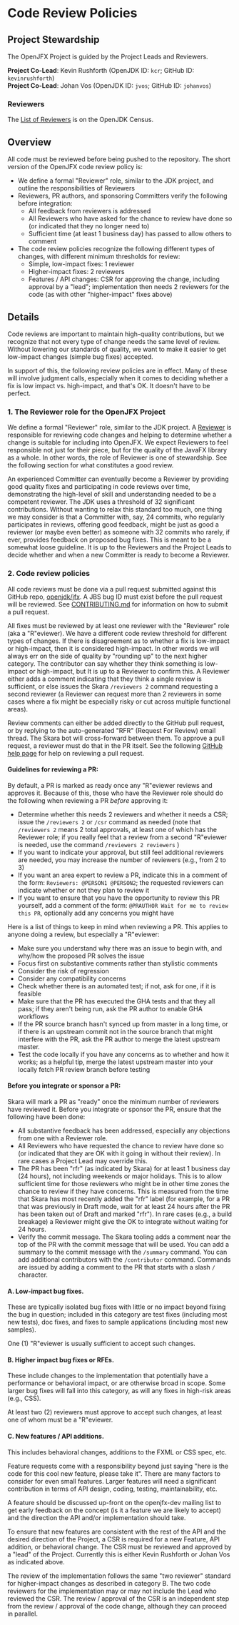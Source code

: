 Code Review Policies
====================

Project Stewardship
-------------------

The OpenJFX Project is guided by the Project Leads and Reviewers.

__Project Co-Lead__: Kevin Rushforth (OpenJDK ID: `kcr`; GitHub ID: `kevinrushforth`) <br>
__Project Co-Lead__: Johan Vos (OpenJDK ID: `jvos`; GitHub ID: `johanvos`)

### Reviewers

The [List of Reviewers](https://openjdk.org/census#openjfx) is on the OpenJDK Census.

Overview
--------

All code must be reviewed before being pushed to the repository. The short version of the OpenJFX code review policy is:

* We define a formal "Reviewer" role, similar to the JDK project, and outline the responsibilities of Reviewers
* Reviewers, PR authors, and sponsoring Committers verify the following before integration:
    * All feedback from reviewers is addressed
    * All Reviewers who have asked for the chance to review have done so (or indicated that they no longer need to)
    * Sufficient time (at least 1 business day) has passed to allow others to comment
* The code review policies recognize the following different types of changes, with different minimum thresholds for review:
    * Simple, low-impact fixes: 1 reviewer
    * Higher-impact fixes: 2 reviewers
    * Features / API changes: CSR for approving the change, including approval by a "lead"; implementation then needs 2 reviewers for the code (as with other "higher-impact" fixes above)

Details
-------

Code reviews are important to maintain high-quality contributions, but we recognize that not every type of change needs the same level of review. Without lowering our standards of quality, we want to make it easier to get low-impact changes (simple bug fixes) accepted.

In support of this, the following review policies are in effect. Many of these will involve judgment calls, especially when it comes to deciding whether a fix is low impact vs. high-impact, and that's OK. It doesn't have to be perfect.

### 1. The Reviewer role for the OpenJFX Project

We define a formal "Reviewer" role, similar to the JDK project. A [Reviewer](https://openjdk.org/census#openjfx) is responsible for reviewing code changes and helping to determine whether a change is suitable for including into OpenJFX. We expect Reviewers to feel responsible not just for their piece, but for the quality of the JavaFX library as a whole. In other words, the role of Reviewer is one of stewardship. See the following section for what constitutes a good review.

An experienced Committer can eventually become a Reviewer by providing good quality fixes and participating in code reviews over time, demonstrating the high-level of skill and understanding needed to be a competent reviewer. The JDK uses a threshold of 32 significant contributions. Without wanting to relax this standard too much, one thing we may consider is that a Committer with, say, 24 commits, who regularly participates in reviews, offering good feedback, might be just as good a reviewer (or maybe even better) as someone with 32 commits who rarely, if ever, provides feedback on proposed bug fixes. This is meant to be a somewhat loose guideline. It is up to the Reviewers and the Project Leads to decide whether and when a new Committer is ready to become a Reviewer.

### 2. Code review policies

All code reviews must be done via a pull request submitted against this GitHub repo, [openjdk/jfx](https://github.com/openjdk/jfx). A JBS bug ID must exist before the pull request will be reviewed. See [CONTRIBUTING.md](CONTRIBUTING.md) for information on how to submit a pull request.

All fixes must be reviewed by at least one reviewer with the "Reviewer" role (aka a "R"eviewer). We have a different code review threshold for different types of changes. If there is disagreement as to whether a fix is low-impact or high-impact, then it is considered high-impact. In other words we will always err on the side of quality by "rounding up" to the next higher category. The contributor can say whether they think something is low-impact or high-impact, but It is up to a Reviewer to confirm this. A Reviewer either adds a comment indicating that they think a single review is sufficient, or else issues the Skara `/reviewers 2` command requesting a second reviewer (a Reviewer can request more than 2 reviewers in some cases where a fix might be especially risky or cut across multiple functional areas).

Review comments can either be added directly to the GitHub pull request, or by replying to the auto-generated "RFR" (Request For Review) email thread. The Skara bot will cross-forward between them. To approve a pull request, a reviewer must do that in the PR itself. See the following [GitHub help page](https://help.github.com/en/articles/reviewing-proposed-changes-in-a-pull-request) for help on reviewing a pull request.

#### Guidelines for reviewing a PR:

By default, a PR is marked as ready once any "R"eviewer reviews and approves it. Because of this, those who have the Reviewer role should do the following when reviewing a PR _before_ approving it:

* Determine whether this needs 2 reviewers and whether it needs a CSR; issue the `/reviewers 2` or `/csr` command as needed (note that `/reviewers 2` means 2 total approvals, at least one of which has the Reviewer role; if you really feel that a review from a second "R"eviewer is needed, use the command `/reviewers 2 reviewers` )
* If you want to indicate your approval, but still feel additional reviewers are needed, you may increase the number of reviewers (e.g., from 2 to 3)
* If you want an area expert to review a PR, indicate this in a comment of the form: `Reviewers: @PERSON1 @PERSON2`; the requested reviewers can indicate whether or not they plan to review it
* If you want to ensure that you have the opportunity to review this PR yourself, add a comment of the form: `@PRAUTHOR Wait for me to review this PR`, optionally add any concerns you might have

Here is a list of things to keep in mind when reviewing a PR. This applies to anyone doing a review, but especially a "R"eviewer:

* Make sure you understand why there was an issue to begin with, and why/how the proposed PR solves the issue
* Focus first on substantive comments rather than stylistic comments
* Consider the risk of regression
* Consider any compatibility concerns
* Check whether there is an automated test; if not, ask for one, if it is feasible
* Make sure that the PR has executed the GHA tests and that they all pass; if they aren't being run, ask the PR author to enable GHA workflows
* If the PR source branch hasn't synced up from master in a long time, or if there is an upstream commit not in the source branch that might interfere with the PR, ask the PR author to merge the latest upstream master.
* Test the code locally if you have any concerns as to whether and how it works; as a helpful tip, merge the latest upstream master into your locally fetch PR review branch before testing

#### Before you integrate or sponsor a PR:

Skara will mark a PR as "ready" once the minimum number of reviewers have reviewed it. Before you integrate or sponsor the PR, ensure that the following have been done:

* All substantive feedback has been addressed, especially any objections from one with a Reviewer role.
* All Reviewers who have requested the chance to review have done so (or indicated that they are OK with it going in without their review). In rare cases a Project Lead may override this.
* The PR has been "rfr" (as indicated by Skara) for at least 1 business day (24 hours), not including weekends or major holidays. This is to allow sufficient time for those reviewers who might be in other time zones the chance to review if they have concerns. This is measured from the time that Skara has most recently added the "rfr" label (for example, for a PR that was previously in Draft mode, wait for at least 24 hours after the PR has been taken out of Draft and marked "rfr"). In rare cases (e.g., a build breakage) a Reviewer might give the OK to integrate without waiting for 24 hours.
* Verify the commit message. The Skara tooling adds a comment near the top of the PR with the commit message that will be used. You can add a summary to the commit message with the `/summary` command. You can add additional contributors with the `/contributor` command. Commands are issued by adding a comment to the PR that starts with a slash `/` character.

#### A. Low-impact bug fixes.

These are typically isolated bug fixes with little or no impact beyond fixing the bug in question; included in this category are test fixes (including most new tests), doc fixes, and fixes to sample applications (including most new samples).

One (1) "R"eviewer is usually sufficient to accept such changes.

#### B. Higher impact bug fixes or RFEs.

These include changes to the implementation that potentially have a performance or behavioral impact, or are otherwise broad in scope. Some larger bug fixes will fall into this category, as will any fixes in high-risk areas (e.g., CSS).

At least two (2) reviewers must approve to accept such changes, at least one of whom must be a "R"eviewer.

#### C. New features / API additions.

This includes behavioral changes, additions to the FXML or CSS spec, etc.

Feature requests come with a responsibility beyond just saying "here is the code for this cool new feature, please take it". There are many factors to consider for even small features. Larger features will need a significant contribution in terms of API design, coding, testing, maintainability, etc.

A feature should be discussed up-front on the openjfx-dev mailing list to get early feedback on the concept (is it a feature we are likely to accept) and the direction the API and/or implementation should take.

To ensure that new features are consistent with the rest of the API and the desired direction of the Project, a CSR is required for a new Feature, API addition, or behavioral change. The CSR must be reviewed and approved by a "lead" of the Project. Currently this is either Kevin Rushforth or Johan Vos as indicated above.

The review of the implementation follows the same "two reviewer" standard for higher-impact changes as described in category B. The two code reviewers for the implementation may or may not include the Lead who reviewed the CSR. The review / approval of the CSR is an independent step from the review / approval of the code change, although they can proceed in parallel.
